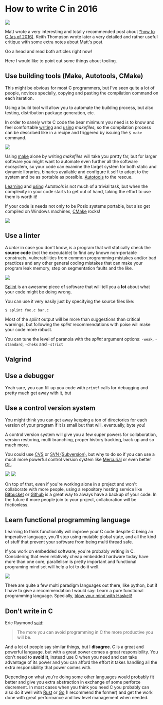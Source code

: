 # How to write C in 2016

![](shot.png)

Matt wrote a very interesting and totally recommended post about [*how to C (as
of 2016)](https://matt.sh/howto-c). Keith Thompson wrote later a very detailed
and rather useful
[critique](https://github.com/Keith-S-Thompson/how-to-c-response/blob/master/README.md)
with some extra notes about Matt's post.

Go a head and read both articles right now!

Here I would like to point out some things about tooling.


## Use building tools (Make, Autotools, CMake)

This might be obvious for most C programmers, but I've seen quite a lot of
people, novices specially, copying and pasting the compilation command on each
iteration.

Using a build tool will allow you to automate the building process, but also
testing, distribution package generation, etc.

In order to sanely write C code the bear minimum you need is to know and feel
comfortable [writing](http://mrbook.org/blog/tutorials/make/) and
[using](http://www.cs.colby.edu/maxwell/courses/tutorials/maketutor/)
*makefiles*, so the compilation process can be described like in a recipe and
triggered by issuing the `$ make` command.

![](make.png)

Using [make](https://www.gnu.org/software/make/) alone by writing *makefiles*
will take you pretty far, but for larger software you might want to automate
even further all the software ecosystem, so your code can examine the target
system for both static and dynamic libraries, binaries available and configure
it self to adapt to the system and be as portable as possible.
[Autotools](https://www.gnu.org/software/automake/manual/html_node/Autotools-Introduction.html)
to the rescue.

[Learning](https://autotools.io/index.html) and
[using](https://www.sourceware.org/autobook/autobook/autobook.html#Top)
*Autotools* is not much of a trivial task, but when the complexity in your code
starts to get out of hand, taking the effort to use them is worth it!

If your code is needs not only to be Posix systems portable, but also get
compiled on Windows machines, [CMake](https://cmake.org/) rocks!

![](cmake.png)


## Use a linter

A *linter* in case you don't know, is a program that will statically check the
**source code** (not the executable) to find any known non-portable constructs,
vulnerabilities from common programming mistakes and/or bad practices and any
other general coding mistakes that can make your program leak memory, step on
segmentation faults and the like.

![](splintlogo.jpg)

[Splint](http://www.splint.org/) is an awesome piece of software that will tell
you a **lot** about what your code might be doing wrong.

You can use it very easily just by specifying the source files like:

    $ splint foo.c bar.c


Most of the *splint* output will be more than suggestions than critical
warnings, but following the *splint* recommendations with poise will make your
code more robust.

You can tune the level of paranoia with the *splint* argument options: `-weak`,
`-standard`, `-cheks` and `-strict`

## Valgrind


## Use a debugger

Yeah sure, you can fill up you code with `printf` calls for debugging and pretty
much get away with it, but 


## Use a control version system

You might think you can get away keeping a ton of directories for each version
of your program if it is small but that will, eventually, byte you!

A control version system will give you a few super powers for collaboration,
version restoring, multi branching, proper history tracking, back up and so much
more.

You could use [CVS](http://www.nongnu.org/cvs/) or [SVN
(Subversion)](https://subversion.apache.org/), but why to do so if you can use a
much more powerful control version system like
[Mercurial](https://www.mercurial-scm.org/wiki/) or even better
[Git](https://git-scm.com/).

![](bitbucket.png)
![](github.png)

On top of that, even if you're working alone in a project and won't collaborate
with more people, using a repository hosting service like
[Bitbucket](https://bitbucket.org/) or [Github](https://github.com/) is a great
way to always have a backup of your code. In the future if more people join to
your project, collaboration will be frictionless.


## Learn functional programming language

Learning to think functionally will improve your C code despite C being an
imperative language, you'll stop using mutable global state, and all the kind of
stuff that prevent your software from being multi thread safe.

If you work on embedded software, you're probably writing in C. Considering that
even relatively cheap embedded hardware today have more than one core,
parallelism is pretty important and functional programing mind set will help a
lot to do it well.

![](haskell.png)

There are quite a few multi paradigm languages out there, like python, but if
I have to give a recommendation I would say: Learn a pure
functional programming language. Specially, [blow your mind with
Haskell!](https://www.haskell.org/)


## Don't write in C

Eric Raymond [said](http://www.catb.org/esr/faqs/hacker-howto.html):

> The more you can avoid programming in C the more productive you will be.

And a lot of people say similar things, but I **disagree**. C is a great and
powerful language, but with a great power comes a great responsibility. You
don't need to **avoid it**, instead use C when you need and can take advantage
of its power and you can afford the effort it takes handling all the extra
responsibility that power comes with.

Depending on what you're doing some other languages would probably fit better
and give you extra abstraction in exchange of some perforce decrement. In most
cases when you think you need C you probably can also do it well with
[Rust](https://www.rust-lang.org/) or [Go](https://golang.org/) (I recommend the
former) and get the work done with great performance and low level management
when needed.
